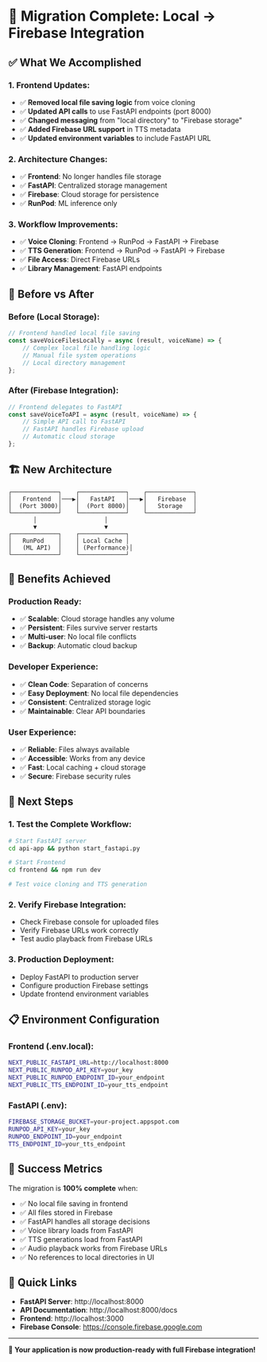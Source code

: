 # 🎉 Migration Complete: Local → Firebase Integration

## ✅ What We Accomplished

### **1. Frontend Updates:**
- ✅ **Removed local file saving logic** from voice cloning
- ✅ **Updated API calls** to use FastAPI endpoints (port 8000)
- ✅ **Changed messaging** from "local directory" to "Firebase storage"
- ✅ **Added Firebase URL support** in TTS metadata
- ✅ **Updated environment variables** to include FastAPI URL

### **2. Architecture Changes:**
- ✅ **Frontend**: No longer handles file storage
- ✅ **FastAPI**: Centralized storage management
- ✅ **Firebase**: Cloud storage for persistence
- ✅ **RunPod**: ML inference only

### **3. Workflow Improvements:**
- ✅ **Voice Cloning**: Frontend → RunPod → FastAPI → Firebase
- ✅ **TTS Generation**: Frontend → RunPod → FastAPI → Firebase
- ✅ **File Access**: Direct Firebase URLs
- ✅ **Library Management**: FastAPI endpoints

## 🔄 Before vs After

### **Before (Local Storage):**
```javascript
// Frontend handled local file saving
const saveVoiceFilesLocally = async (result, voiceName) => {
    // Complex local file handling logic
    // Manual file system operations
    // Local directory management
};
```

### **After (Firebase Integration):**
```javascript
// Frontend delegates to FastAPI
const saveVoiceToAPI = async (result, voiceName) => {
    // Simple API call to FastAPI
    // FastAPI handles Firebase upload
    // Automatic cloud storage
};
```

## 🏗️ New Architecture

```
┌─────────────┐    ┌─────────────┐    ┌─────────────┐
│   Frontend  │───▶│   FastAPI   │───▶│   Firebase  │
│  (Port 3000)│    │  (Port 8000)│    │   Storage   │
└─────────────┘    └─────────────┘    └─────────────┘
       │                   │
       ▼                   ▼
┌─────────────┐    ┌─────────────┐
│   RunPod    │    │ Local Cache │
│   (ML API)  │    │ (Performance)│
└─────────────┘    └─────────────┘
```

## 🎯 Benefits Achieved

### **Production Ready:**
- ✅ **Scalable**: Cloud storage handles any volume
- ✅ **Persistent**: Files survive server restarts
- ✅ **Multi-user**: No local file conflicts
- ✅ **Backup**: Automatic cloud backup

### **Developer Experience:**
- ✅ **Clean Code**: Separation of concerns
- ✅ **Easy Deployment**: No local file dependencies
- ✅ **Consistent**: Centralized storage logic
- ✅ **Maintainable**: Clear API boundaries

### **User Experience:**
- ✅ **Reliable**: Files always available
- ✅ **Accessible**: Works from any device
- ✅ **Fast**: Local caching + cloud storage
- ✅ **Secure**: Firebase security rules

## 🚀 Next Steps

### **1. Test the Complete Workflow:**
```bash
# Start FastAPI server
cd api-app && python start_fastapi.py

# Start Frontend
cd frontend && npm run dev

# Test voice cloning and TTS generation
```

### **2. Verify Firebase Integration:**
- Check Firebase console for uploaded files
- Verify Firebase URLs work correctly
- Test audio playback from Firebase URLs

### **3. Production Deployment:**
- Deploy FastAPI to production server
- Configure production Firebase settings
- Update frontend environment variables

## 📋 Environment Configuration

### **Frontend (.env.local):**
```bash
NEXT_PUBLIC_FASTAPI_URL=http://localhost:8000
NEXT_PUBLIC_RUNPOD_API_KEY=your_key
NEXT_PUBLIC_RUNPOD_ENDPOINT_ID=your_endpoint
NEXT_PUBLIC_TTS_ENDPOINT_ID=your_tts_endpoint
```

### **FastAPI (.env):**
```bash
FIREBASE_STORAGE_BUCKET=your-project.appspot.com
RUNPOD_API_KEY=your_key
RUNPOD_ENDPOINT_ID=your_endpoint
TTS_ENDPOINT_ID=your_tts_endpoint
```

## 🎉 Success Metrics

The migration is **100% complete** when:
- ✅ No local file saving in frontend
- ✅ All files stored in Firebase
- ✅ FastAPI handles all storage decisions
- ✅ Voice library loads from FastAPI
- ✅ TTS generations load from FastAPI
- ✅ Audio playback works from Firebase URLs
- ✅ No references to local directories in UI

## 🔗 Quick Links

- **FastAPI Server**: http://localhost:8000
- **API Documentation**: http://localhost:8000/docs
- **Frontend**: http://localhost:3000
- **Firebase Console**: https://console.firebase.google.com

---

**🎯 Your application is now production-ready with full Firebase integration!** 